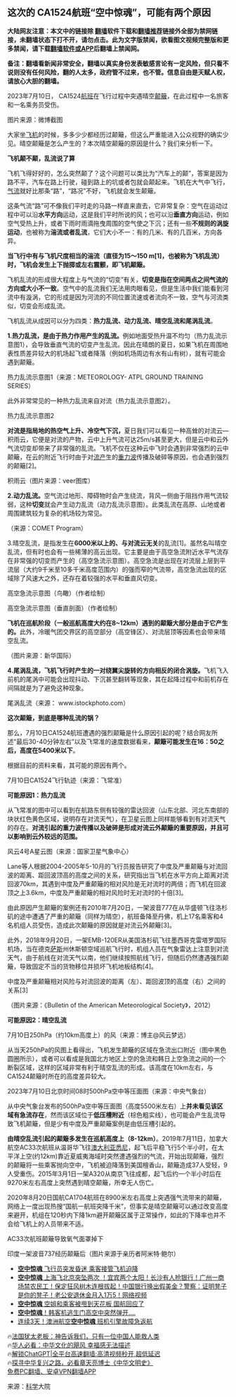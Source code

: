  <!-- 面包屑导航 --> <h2>这次的 CA1524航班“空中惊魂”，可能有两个原因</h2> <p class="notice"><b>大陆网友注意：本文中的链接除 <a href="https://github.com/bannedbook/fanqiang" >翻墙</a>软件下载和<a href="https://github.com/killgcd/justmysocks/blob/master/README.md">翻墙推荐</a>链接外全部为禁网链接，未翻墙状态下打不开，请勿点击。此为文字版禁闻，欲看图文视频完整版和更多禁闻，请下载<a href="https://github.com/bannedbook/fanqiang">翻墙软件或APP</a>后翻墙上禁闻网。</p><p>备注：翻墙看新闻非常安全，翻墙以真实身份发表敏感言论有一定风险，但只看不说则没有任何风险，翻的人太多，政府管不过来，也不管。信息自由是天赋人权，请放心大胆的翻墙。</b></p>  <div class="entry"> <p>2023年7月10日， CA1524<a href="https://www.bannedbook.org/bnews/tag/%e8%88%aa%e7%8f%ad/" class="st_tag internal_tag" rel="tag" title="标签 航班 下的日志">航班</a>在飞行过程中突遇晴空<a href="https://www.bannedbook.org/bnews/tag/%E9%A2%A0%E7%B0%B8/" class="st_tag internal_tag" rel="tag" title="标签 颠簸 下的日志">颠簸</a>，在此过程中一名旅客和一名乘务员受伤。</p> <p>图片来源：微博截图</p> <p>大家坐<a href="https://www.bannedbook.org/bnews/tag/%e9%a3%9e%e6%9c%ba/" class="st_tag internal_tag" rel="tag" title="标签 飞机 下的日志">飞机</a>的时候，多多少少都经历过颠簸，但这么严重能进入公众视野的确实少见。晴空颠簸是怎么产生的？本次晴空颠簸的原因是什么？我们来分析一下。</p> <p><strong>飞机颠不颠，乱流说了算</strong></p> <p>飞机飞得好好的，怎么突然颠了？这个问题可以类比为“汽车上的颠”，答案是因为路不平，汽车在路上行驶，碰到路上的坑或者包就会颠起来。飞机在大气中飞行，<a href="https://www.bannedbook.org/bnews/tag/%E6%B0%94%E6%B5%81/" class="st_tag internal_tag" rel="tag" title="标签 气流 下的日志">气流</a>就好比那条“路”，“路况”不好，飞机就会发生颠簸。</p> <p>这条气流“路”可不像我们平时走的马路一样直来直去，它非常复杂：空气在运动过程中可以沿<strong>水平方向</strong>运动，这是我们平时所说的风；也可以沿<strong>垂直方向</strong>运动，例如空气受热上升，或者下雨时雨滴拖曳周围的空气使之下沉；还有一些<strong>不规则的涡旋运动</strong>，也被称为<strong>湍流或者乱流</strong>，它们大小不一：有的几米、有的几百米，方向各异。</p> <p><strong>当飞行中有与飞机尺度相当的湍流（直径为15～150 m</strong><strong>[1]，</strong><strong>也被称为飞机乱流）时，</strong><strong>飞机会发生上下抛掷或左右震颤，即飞机颠簸。</strong></p> <p>飞机乱流的形成很大程度上与气流的“切变”有关，<strong>切变是指在空间两点之间气流的方向或大小不一致</strong>。空气中的乱流我们无法用肉眼看见，但是生活中我们能看到河流中有漩涡，它的形成是因为河流的不同位置流速或者流向不一致，空气与河流类似，切变会形成乱流。</p> <p>飞机乱流从成因可以分为四类：<strong>热力乱流、动力乱流、晴空乱流和尾涡乱流</strong>。</p> <p><strong>1.热力乱流，是由于热力作用产生的乱流。</strong>例如地面受热升温不均匀（热力乱流示意图1），会导致垂直气流的切变产生乱流。因此在晴朗的夏日，如果飞机在周围地表性质差异较大的机场起飞或者降落（例如机场周边有水有山有树），就有可能会遇到颠簸。</p> <p>热力乱流示意图1（来源：METEOROLOGY- ATPL GROUND TRAINING SERIES）</p> <p>此外非常常见的一种热力乱流来自对流（热力乱流示意图2）。</p> <p>热力乱流示意图2</p> <p><strong>对流是指局地的热空气上升、冷空气下沉，</strong>夏日我们可以看见一种高耸的对流云—积雨云，它便是对流的产物，云中上升气流可达25m/s甚至更大，但是云中和云外气流切变却带来了非常强的乱流。飞机不仅在这种云中飞时会遇到非常强烈的云中颠簸，在云的附近飞行时由于对<a href="https://www.bannedbook.org/bnews/tag/%e6%b5%81%e4%ba%a7/" class="st_tag internal_tag" rel="tag" title="标签 流产 下的日志">流产</a>生的<a href="https://www.bannedbook.org/bnews/tag/%e9%87%8d%e5%8a%9b%e6%b3%a2/" class="st_tag internal_tag" rel="tag" title="标签 重力波 下的日志">重力波</a>传播及破碎等原因，也会遇到强烈的颠簸[2]。</p> <p>积雨云（图片来源：veer图库）</p> <p><strong>2.动力乱流。</strong>空气流过地形、障碍物时会产生绕流，背风一侧由于阻挡作用气流较弱，这种<strong>切变</strong>就会产生动力乱流（动力乱流示意图）。此类乱流在高原、山地或者周围建筑较为复杂的机场较为常见。</p> <p>（来源：COMET Program）</p> <p>3.晴空乱流，是指发生在<strong>6000米以上的、与对流云无关</strong>的乱流[1]。虽然名叫晴空乱流，但有时也会有一些稀薄的高云出现。它主要是由于高空急流附近水平气流存在非常强的切变而产生的（高空急流示意图）。高空急流是出现在对流层上层到平流层（大约9千米至10多千米高度范围内）的强而窄的气流带，高空急流出现的区域除了风速大之外，还存在着较强的水平和垂直风切变。</p> <p>高空急流示意图（鸟瞰）（作者绘制）</p> <p>高空急流示意图（垂直剖面）（作者绘制）</p> <p><strong>飞机在巡航阶段（一般巡航高度大约在8~12km）遇到的颠簸大部分是由于它产生的。</strong>此外，冷暖气团交界区的高空部分（高空锋区）、对流层顶等因素也会带来晴空乱流。</p> <p>（图片来源：新华国际）</p>  <p><strong>4.尾涡乱流，飞机飞行时产生的一对绕翼尖旋转的方向相反的闭合涡旋。</strong>飞机飞入前机的尾涡中可能会出现抖动、下沉甚至翻转等现象，其在起降过程中和前机存在间隔就是为了避免这种现象。</p> <p>尾涡乱流（来源： www.istockphoto.com）</p> <p><strong>这次颠簸，到底是哪种乱流的锅？</strong></p> <p>那么，7月10日CA1524航班遭遇的强烈颠簸是什么原因引起的呢？结合网友所述“最后30-40分钟左右”以及飞常准的速度数据看来，<strong>颠簸可能发生在16：50之后，高度在5400米以下</strong>。</p> <p>根据目前的资料来看，其可能的原因有两个。</p> <p>7月10日CA1524飞行轨迹（来源：飞常准）</p> <p><strong>可能原因1：热力乱流</strong></p> <p>从飞常准的图中可以看到在航路东侧有较强的雷达回波（山东北部、河北东南部的块状红色黄色区域，说明存在对流天气），在卫星云图上同样能够看到有对流天气的存在。<strong>对流引起的重力波传播以及破碎是形成对流云外颠簸的重要原因，并且可以影响到云外较远的范围。</strong></p> <p>风云4号A星云图（来源：国家卫星气象中心）</p> <p>Lane等人根据2004-2005年5-10月的飞行员报告研究了中度及严重颠簸与对流回波的距离、距回波顶高的高度之间的关系，研究指出当飞机在水平方向上距离对流回波70km，其遇到中度及严重颠簸的相对风险是无对流时的两倍；而飞机在回波顶之上3.6km，中度及严重颠簸的相对风险时无对流时的十倍[3]。</p> <p>由此原因产生颠簸的案例还有2010年7月20日，一架波音777在从华盛顿飞往洛杉矶的途中遭遇了严重的颠簸（同样为晴空），航班备降至丹佛，机上17名乘客和4名机组人员受伤，造成此次颠簸的原因就是对流云外颠簸[3]。</p>  <p>此外，2018年9月20日，一架EMB-120ER从美国洛杉矶飞往墨西哥克雷塔罗国际机场，当在德克<span class='wp_keywordlink'><a href="https://www.bannedbook.org/forum5/topic42.html" title="萨斯、诚信与自救" target="_blank">萨斯</a></span>州休斯顿空域巡航飞行时，机组人员在气象雷达上注意到对流天气，由于航线在对流天气以南，他们继续按照航线飞行，但随后仍然遭遇强烈颠簸，导致固定不当的货物移位并损坏飞机地板结构[4]。</p> <p>中度及严重颠簸相对风险与对流回波的距离（左）、距回波顶的高度（右）之间的关系[3]</p> <p>（图片来源：《Bulletin of the American Meteorological Society》，2012）</p> <p><strong>可能原因2：晴空乱流</strong></p> <p>7月10日250hPa（约10km高度上）的风（来源：博主@风云梦远）</p> <p>从当天250hPa的风图上看得出，飞机发生颠簸的区域在急流出口附近（图中黑色圆圈所示），或者可以看成是我国北方地区上空的急流和韩日上空急流之间的一个断裂区域，这样的区域非常有利于晴空乱流的形成。该高度在10km左右，与CA1524颠簸时所在的高度差异较大。</p> <p>2023年7月10日北京时间08时500hPa空中等压面图（来源：中央气象台）</p> <p>从中央气象台发布的500hPa空中等压面图（高度5500米左右）上<strong>并未看见该区域有急流存在</strong>，然而该区域位于<strong>低压槽附近</strong>（棕色粗实线），也可能会产生乱流导致飞机颠簸，但是少有中度及严重颠簸案例是由低压槽引起的。</p> <p><strong>由晴空乱流引起的颠簸多发生在巡航高度上（8-12km）</strong>。2019年7月11日，加拿大航空AC33次航班从温哥华飞往<a href="https://www.bannedbook.org/bnews/tag/%e6%be%b3%e5%a4%a7%e5%88%a9%e4%ba%9a/" class="st_tag internal_tag" rel="tag" title="标签 澳大利亚 下的日志">澳大利亚</a><a href="https://www.bannedbook.org/bnews/tag/%e6%82%89%e5%b0%bc/" class="st_tag internal_tag" rel="tag" title="标签 悉尼 下的日志">悉尼</a>，起飞后平稳飞行5个半小时，在太平洋上空(约12km)靠近夏威夷海域时突然遭遇强烈的气流，开始出现颠簸，强烈的颠簸将一些乘客抛向空中，飞机被迫降落到美国檀香山，颠簸造成37人受轻，9人受重伤。2015年3月1日一架A320从南京飞往成都，起飞后约一个半小时后在9270米左右高度上突然遇到晴空颠簸，所幸无人伤亡。</p> <p>2020年8月20日国航CA1704航班在8900米左右高度上突遇强气流带来的颠簸，网络上一度出现热搜“国航一航班突降千米”，但事实是晴空颠簸可以通过改变高度来避开，机组在120秒内下降1km避开颠簸区属于正常操作，如此的下降率也并不会给飞机上的人员带来不适。</p> <p>AC33次航班颠簸导致氧气面罩掉下</p>  <p>印度一架波音737经历颠簸后（图片来源于亲历者阿米特·鲍尔）</p> <!--<div id="taboola-mid-1"></div>--><ul class='op-related-articles' title='相关阅读'> <li><a href='https://www.bannedbook.org/bnews/cnnews/20230717/1908933.html' target='_blank'><b>空中惊魂</b> 飞行员突发昏迷 乘客接管飞机迫降</a></li> <li><a href='https://www.bannedbook.org/bnews/bannedvideo/20230712/1907007.html' target='_blank'><b>空中惊魂</b> 上海飞北京突坠两次 ！宜宾两个太阳！长沙有人抢银行！广州一商场禁农民工！保定狂风树木连根拔起！中国银行换出假美金？警察：证明凳子是你的凳子！老公安退休金月入1万5！网络视频</a></li> <li><a href='https://www.bannedbook.org/bnews/baitai/20230711/1906635.html' target='_blank'><b>空中惊魂</b> 空姐和乘客被甩到天花板 国航回应了</a></li> <li><a href='https://www.bannedbook.org/bnews/cnnews/20230527/1889492.html' target='_blank'><b>空中惊魂</b>！韩客机逃生门高空中突然弹开….</a></li> <li><a href='https://www.bannedbook.org/bnews/comments/20230120/1838850.html' target='_blank'>连续3天！澳洲航空<b>空中惊魂</b> 班机引擎故障急返航</a></li> </ul> <p class="texttj"> 🔥<a href="https://www.bannedbook.org/bnews/ssgc/20230219/1850782.html" target="_blank">法国犹太老板：神告诉我们，只有一位中国人能救人类</a><br/> 🔥<a href="https://www.bannedbook.org/bnews/comments/20220220/1694796.html" target="_blank">华人必看：中华文化的飓风 幸福感无法描述</a><br/> 🔥<a href="https://github.com/bannedbook/fanqiang/wiki/V2ray%E6%9C%BA%E5%9C%BA" target="_blank">解锁ChatGPT|全平台高速翻墙:高清视频秒开,超低延迟</a><br/> 🔥<a href="https://www.bannedbook.org/bnews/comments/20220808/1768773.html" target="_blank">探寻中华复兴之路，必看章天亮博士《中华文明史》</a><br/> <a href="https://github.com/bannedbook/fanqiang/wiki/%E7%A6%81%E9%97%BB%E7%BD%91%E5%AE%89%E5%8D%93%E7%BF%BB%E5%A2%99%E6%96%B0%E9%97%BBAPP" target="_blank">免费PC翻墙、安卓VPN翻墙APP</a><br/> </p><p class="src-info">来源：<span class='wp_keywordlink'><a href="https://www.bannedbook.org/forum11/topic309.html" title="禁片：“科学”的棍子" target="_blank">科学</a></span>大院 </p><a name='sharetosocial'></a> <div style="margin-bottom:5px;padding-bottom:5px;clear:both"> <div id="archive-pix-1" class="banner-ads"> <!-- AuctionX Display platform tag START --> <div id="27602x728x90x621x_ADSLOT1" clicktrack="%%CLICK_URL_ESC%%"></div>  <!-- AuctionX Display platform tag END --> </div> <div id="archive-pix-2" class="banner-ads"> <!-- AuctionX Display platform tag START --> <div id="27556x300x250x621x_ADSLOT1" clicktrack="%%CLICK_URL_ESC%%" style="margin:0 auto;text-align:center"></div>  <!-- AuctionX Display platform tag END --> </div> </div>  <div id="archive-pix-1" class="banner-ads"> <!-- AuctionX Display platform tag START --> <div id="27603x728x90x621x_ADSLOT1" clicktrack="%%CLICK_URL_ESC%%"></div>  <!-- AuctionX Display platform tag END --> </div> </div><!--END ENTRY--> 